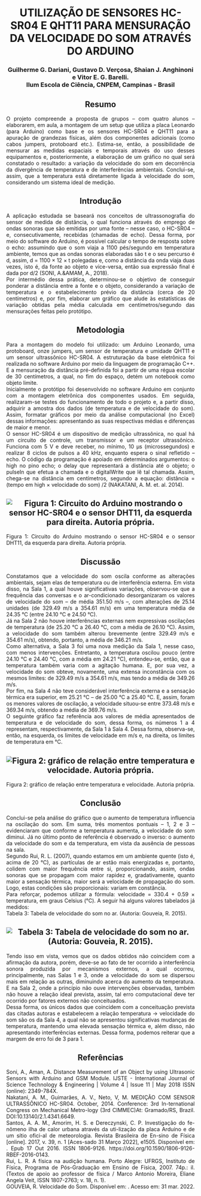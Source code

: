 <h1 align="center"> UTILIZAÇÃO DE SENSORES HC-SR04 E QHT11 PARA MENSURAÇÃO DA VELOCIDADE DO SOM ATRAVÉS DO ARDUINO </h1>
<h3 align="center"> Guilherme G. Dariani, Gustavo D. Verçosa, Shaian J. Anghinoni e Vitor E. G. Barelli. <br>
Ilum Escola de Ciência, CNPEM, Campinas - Brasil
</h3>
<h2 align = "center"> Resumo</h2>

<P align="justify">O projeto compreende a proposta de grupos – com quatro alunos – elaborarem, em aula, a montagem de um setup que utiliza a placa Leonardo (para Arduino) como base e os sensores HC-SR04 e QHT11 para a apuração de grandezas físicas, além dos componentes adicionais (como cabos jumpers, protoboard etc.). Estima-se, então, a possibilidade de mensurar as medidas espaciais e temporais através do uso desses equipamentos e, posteriormente, a elaboração de um gráfico no qual será constatado o resultado: a variação da velocidade do som em decorrência da divergência de temperatura e de interferências ambientais.  Conclui-se, assim, que a temperatura está diretamente ligada à velocidade do som, considerando um sistema ideal de medição.</p>
<h2 align = "center"> Introdução</h2>
 <P align="justify">A aplicação estudada se baseará nos conceitos de ultrassonografia do sensor de medida de distância, o qual funciona através do emprego de ondas sonoras que são emitidas por uma fonte – nesse caso, o HC-SR04 – e, consecutivamente, recebidas (chamadas de echo). Dessa forma, por meio do software do Arduino, é possível calcular o tempo de resposta sobre o echo: assumindo que o som viaja a 1100 pés/segundo em temperatura ambiente, temos que as ondas sonoras elaboradas são t e o seu percurso é d, assim, d = 1100 × 12 × t polegadas e, como a distância da onda viaja duas vezes, isto é, da fonte ao objeto e vice-versa, então sua expressão final é dada por d/2 (SONI, A.&AMAM, A., 2018).<br>
 Por intermédio dessa prática, determinou-se o objetivo de conseguir ponderar a distância entre a fonte e o objeto, considerando a variação de temperatura e o estabelecimento prévio da distância (cerca de 20 centímetros) e, por fim, elaborar um gráfico que alude às estatísticas de variação obtidas pela média calculada em centímetros/segundo das mensurações feitas pelo protótipo.<br></p>
<h2 align = "center"> Metodologia</h2>
<P align="justify">Para a montagem do modelo foi utilizado: um Arduino Leonardo, uma protoboard, onze jumpers, um sensor de temperatura e umidade QHT11 e um sensor ultrassônico HC-SR04. A estruturação da base eletrônica foi realizada no software Arduino por meio da linguagem de programação C++. E a mensuração da distância pré-definida foi a partir de uma régua escolar de 30 centímetros, a qual, no fim do espaço, detém um notebook como objeto limite.<br>
 Inicialmente o protótipo foi desenvolvido no software Arduino em conjunto com a montagem eletrônica dos componentes usados. Em seguida, realizaram-se testes do funcionamento de todo o projeto e, a partir disso, adquirir a amostra dos dados (de temperatura e de velocidade do som). Assim, formatar gráficos por meio da análise computacional (no Excel) dessas informações: apresentando as suas respectivas médias e diferenças de maior e menor.<br>
 O sensor HC-SR04 é um dispositivo de medição ultrassônica, no qual há um circuito de controle, um transmissor e um receptor ultrassônico. Funciona com 5 V e deve receber, no mínimo, 10 µs (microssegundos) e realizar 8 ciclos de pulsos a 40 kHz, enquanto espera o sinal refletido – echo. O código da programação é apoiado em determinados argumentos: o high no pino echo; o delay que representará a distância até o objeto; o pulseIn que efetua a chamada e o digitalWrite que lê tal chamada. Assim, chega-se na distância em centímetros, segundo a equação: distância = (tempo em high × velocidade do som) /2 (NAKATANI, A. M. et. al. 2014).<br
 Concomitante, o sensor QHT11 é um medidor de temperatura e umidade, no qual utiliza dois transdutores: uma resistência elétrica que é sensível à umidade do ambiente e um resistor semicondutor tipo NTC (Negative Temperature Coefficient) para mensurar a temperatura. Para captar a umidade relativa do ar (UR), utiliza-se a seguinte equação: UR (%) = (pressão do vapor/pressão de vapor saturado na temperatura considerada) × 100. Logo, entende-se como uma relação entre a quantidade atual e a máxima de umidade que o ar poderia conter na temperatura vigente (Santos, A. A. M. et. al., 2017). <br></p>
<h2 align = "center"><img src="Imagem1.jpg" alt="Figura 1: Circuito do Arduino mostrando o sensor HC-SR04 e o sensor DHT11, da esquerda para direita. Autoria própria."></h2>
<P align="justify">
Figura 1: Circuito do Arduino mostrando o sensor HC-SR04 e o sensor DHT11, da esquerda para direita. Autoria própria.</p>
<h2 align = "center"> Discussão</h2>
 <P align="justify">Constatamos que a velocidade do som oscila conforme as alterações ambientais, sejam elas de temperatura ou de interferência externa. Em vista disso, na Sala 1, a qual houve significativas variações, observou-se que a frequência das conversas e o ar-condicionado desorganizaram os valores de velocidade do som – de média 351.50 m/s –, com alterações de 25.14 unidades (de 329.49 m/s a 354.61 m/s) em uma temperatura média de 24.35 °C (entre 24.10 °C e 24.50 °C).<br>
 Já na Sala 2 não houve interferências externas nem expressivas oscilações de temperatura (de 25.20 °C a 26.40 °C, com a média de 26.10 °C). Assim, a velocidade do som também alterou brevemente (entre 329.49 m/s e 354.61 m/s), obtendo, portanto, a média de 346.21 m/s.<br>
 Como alternativa, a Sala 3 foi uma nova medição da Sala 1, nesse caso, com menos intervenções. Entretanto, a temperatura oscilou pouco (entre 24.10 °C e 24.40 °C, com a média em 24.21 °C), entendeu-se, então, que a temperatura também varia com a agitação humana. E, por sua vez, a velocidade do som obteve, novamente, uma extensa inconstância com os mesmos limites: de 329.49 m/s a 354.61 m/s, mas tendo a média de 349.26 m/s.<br>
Por fim, na Sala 4 não teve considerável interferência externa e a sensação térmica era superior, em 25.21 °C – de 25.00 °C a 25.40 °C. E, assim, foram os menores valores de oscilação, a velocidade situou-se entre 373.48 m/s e 369.34 m/s, obtendo a média de 369.76 m/s.<br>
O seguinte gráfico faz referência aos valores de média apresentados de temperatura e de velocidade do som, dessa forma, os números 1 a 4 representam, respectivamente, da Sala 1 à Sala 4. Dessa forma, observa-se, então, na esquerda, os limites de velocidade em m/s e, na direita, os limites de temperatura em °C.<br></p>
 <h2 align = "center"><img src="Imagem2.jpg" alt="Figura 2: gráfico de relação entre temperatura e velocidade. Autoria própria."></h2>
<P align="justify">Figura 2: gráfico de relação entre temperatura e velocidade. Autoria própria.</p>
<h2 align = "center"> Conclusão</h2>
 <P align="justify">Conclui-se pela análise do gráfico que o aumento de temperatura influencia na oscilação do som. Em suma, três momentos pontuais – 1, 2 e 3 – evidenciaram que conforme a temperatura aumenta, a velocidade do som diminui. Já no último ponto de referência é observado o inverso: o aumento da velocidade do som e da temperatura, em vista da ausência de pessoas na sala.<br> 
 Segundo Rui, R. L. (2007), quando estamos em um ambiente quente (isto é, acima de 20 °C), as partículas de ar estão mais energizadas e, portanto, colidem com maior frequência entre si, proporcionando, assim, ondas sonoras que se propagam com maior rapidez e, gradativamente, quanto maior a sensação térmica, maior será a velocidade de propagação do som. Logo, estas condições são proporcionais: variam em constância. <br>
 Para reforçar, podemos utilizar a fórmula: velocidade = 330.4 + 0.59 × temperatura, em graus Celsius (°C). A seguir há alguns valores tabelados já medidos: <br>
Tabela 3: Tabela de velocidade do som no ar. (Autoria: Gouveia, R. 2015).</p>
<h2 align = "center"><img src="Imagem3.png" alt="Tabela 3: Tabela de velocidade do som no ar. (Autoria: Gouveia, R. 2015)."></h2>
<P align="justify">Tendo isso em vista, vemos que os dados obtidos não coincidem com a afirmação da autora, porém, deve-se ao fato de ter ocorrido a interferência sonora produzida por mecanismos externos, a qual ocorreu, principalmente, nas Salas 1 e 3, onde a velocidade do som se dispersou mais em relação as outras, diminuindo acerca do aumento da temperatura. E na Sala 2, onde a princípio não ouve intervenções observadas, também não houve a relação ideal prevista, assim, tal erro computacional deve ter ocorrido por fatores externos não conceituados.<br>
Dessa forma, os únicos dados que coincidem com a conceituação prevista das citadas autoras e estabelecem a relação temperatura → velocidade do som são os da Sala 4, a qual não se apresentou significativas mudanças de temperatura, mantendo uma elevada sensação térmica e, além disso, não apresentando interferências externas. Dessa forma, podemos reiterar que a margem de erro foi de 3 para 1.<br></p>


<h2 align = "center"> Referências</h2>

<P align="justify">Soni, A., Aman, A. Distance Measurement of an Object by using Ultrasonic Sensors with Arduino and GSM Module. IJSTE - International Journal of Science Technology & Engineering | Volume 4 | Issue 11 | May 2018 ISSN (online): 2349-784X.<br>
Nakatani, A. M., Guimarães, A. V., Neto, V, M. MEDIÇÃO COM SENSOR ULTRASSÔNICO HC-SR04. October, 2014. Conference: 3rd In-ternational Congress on Mechanical Metro-logy (3rd CIMMEC)At: Gramado/RS, Brazil. DOI:10.13140/2.1.4341.6649.<br>
Santos, A. A. M., Amorim, H. S. e Dereczynski, C. P. Investigação do fe-nômeno ilha de calor urbana através da uti-lização da placa Arduíno e de um sítio ofici-al de meteorologia. Revista Brasileira de En-sino de Física [online]. 2017, v. 39, n. 1 [Aces-sado 31 Março 2022], e1505. Disponível em: <https://doi.org/10.1590/1806-9126-RBEF-2016-0143>. Epub 17 Out 2016. ISSN 1806-9126. https://doi.org/10.1590/1806-9126-RBEF-2016-0143.<br>
Rui, L. R. A física na audição humana. Porto Alegre: UFRGS, Instituto de Física, Programa de Pós-Graduação em Ensino de Física, 2007. 74p.: il. (Textos de apoio ao professor de física / Marco Antonio Moreira, Eliane Angela Veit, ISSN 1807-2763; v. 18, n. 1).<br>
GOUVEIA, R. Velocidade do Som. Disponível em: <https://www.todamateria.com.br/velocidade-do-som/#:~:text=A%20velocidade%20do%20som%20no,vezes%20mais%20que%20no%20ar.>. Acesso em: 31 mar. 2022.<br></p>

